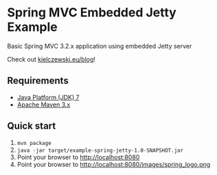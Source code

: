 Spring MVC Embedded Jetty Example
=================================

Basic Spring MVC 3.2.x application using embedded Jetty server

Check out [kielczewski.eu/blog](http://kielczewski.eu/blog)!

Requirements
------------
* [Java Platform (JDK) 7](http://www.oracle.com/technetwork/java/javase/downloads/index.html)
* [Apache Maven 3.x](http://maven.apache.org/)

Quick start
-----------
1. `mvn package`
2. `java -jar target/example-spring-jetty-1.0-SNAPSHOT.jar`
3. Point your browser to [http://localhost:8080](http://localhost:8080)
4. Point your browser to [http://localhost:8080/images/spring_logo.png](http://localhost:8080/images/spring_logo.png)